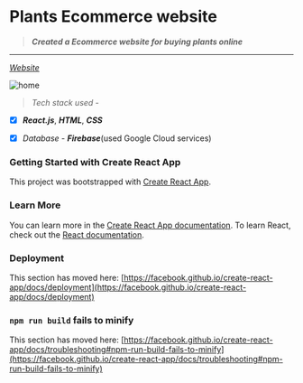 # Plants Ecommerce website
>_**Created a Ecommerce website for buying plants online**_
----
_[Website](https://drive.google.com/file/d/18xxBjn39S8oXmxU6ioXKMMN5xhcllnDp/view?usp=drive_link)_

![home](https://github.com/jaya6400/plants-ecommerce-website/assets/66017717/1dd06241-5ef1-4fa2-9b84-9f60396c7ed4)

>*Tech stack used* - 

- [x] _**React.js**_, _**HTML**_, _**CSS**_

- [x] _Database_ - _**Firebase**_(used Google Cloud services)
### Getting Started with Create React App
This project was bootstrapped with [Create React App](https://github.com/facebook/create-react-app).
### Learn More
You can learn more in the [Create React App documentation](https://facebook.github.io/create-react-app/docs/getting-started).
To learn React, check out the [React documentation](https://reactjs.org/).
### Deployment
This section has moved here: [https://facebook.github.io/create-react-app/docs/deployment](https://facebook.github.io/create-react-app/docs/deployment)
### `npm run build` fails to minify
This section has moved here: [https://facebook.github.io/create-react-app/docs/troubleshooting#npm-run-build-fails-to-minify](https://facebook.github.io/create-react-app/docs/troubleshooting#npm-run-build-fails-to-minify)
